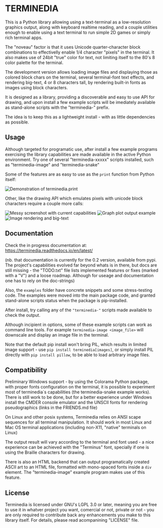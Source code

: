 TERMINEDIA
===========

This is a Python library allowing using a text-terminal as a low-resolution graphics
output, along with keyboard realtime reading, and a couple utilities
enough to enable using a text terminal to run simple 2D games or simply rich terminal
apps.

The "noveau" factor is that it uses Unicode quarter-character block combinations
to effectivelly enable 1/4 character "pixels" in the terminal. It also makes
use of 24bit "true" color for text, not limiting itself to the 80's
8 color palette for the terminal.

The development version allows loading image files and displaying those
as colored block chars on the terminal, several terminal-font text effects,
and rendering big-text, 4 or 8 characters tall, by rendering
built-in fonts as images using block characters.

It is designed as a library, providing a discoverable and easy to
use API for drawing, and upon install a few example scripts
will be imediately available as stand-alone scripts
with the "terminedia-" prefix.

The idea is to keep this as a lightweight install - with
as little dependencies as possible.

Usage
-------

Although targeted for programatic use, after install a few example
programs exercising the library capabilities are made available
in the active Python environment. Try one of several "terminedia-xxxxx"
scripts installed, such as "terminedia-image" and "terminedia-snake"

Some of the features are as easy to use as the `print` function
from Python itself:

![Demonstration of terminedia.print](docs/screenshot_00.png)

Other, like the drawing API which emulates pixels with unicode
block characters require a couple more calls:

![Messy screenshot with current capabilities](docs/screenshot_01.png)
![Graph plot output example](docs/screenshot_02.png)
![Image rendering and big-text](docs/screenshot_04.png)

Documentation
--------------

Check the in progress documentation at:
    https://terminedia.readthedocs.io/en/latest/

(nb. that documentation is currently for the 0.2 version,
available from pypi. The project's capabilities
evolved far beyond whats is in there, but docs are
still missing - the "TODO.txt" file lists implemented
features or fixes (marked with a "V") and a loose roadmap.
Although for useage and documentation one has to rely
on the doc-strings)

Also, the ``examples`` folder have concrete snippets and
some stress-testing code. The examples
were moved into the main package code, and granted stand-alone
scripts status when the package is pip-installed.

After install, try calling any of the `"terminedia-"` scripts
made available to check the output.

Although incipient in options, some of these example
scripts can work as command line tools. For example
`terminedia-image <image_file>` will downscale and display
an image file in the terminal.

Note that the default pip install won't bring PIL, which results in
limited image support - use `pip install terminedia[images]`,
or simply install PIL directly with `pip install pillow`,
to be able to load arbitrary image files.



Compatibility
--------------

Preliminary Windows support - by using the Colorama Python package,
with proper fonts configuration on the terminal, it is possible
to experiment most of terminedia´s capabilities (the terminedia-snake
example works).  There is still work to be done, but for a better
experience under Windows install the CMDER console emulator
and the UNSCII fonts for rendering pseudographics (links in the
FRIENDS.md file)

On Linux and other posix systems, Terminedia relies
on ANSI scape sequences for all terminal manipulation. It should work
in most Linux and Mac OS terminal applications (including non-X11,
"native" terminals on Linux)

The output result will vary according to the terminal
and font used - a nice experience can be achieved
with the "Terminus" font, specially if one is using
the Braille characters for drawing.

There is also an HTML backend that can output programatically
created ASCII art to an HTML file, formatted with
mono-spaced fonts inside a `div` element. The
"terminedia-image" example program makes use
of this feature.


License
--------
Terminedia is licensed under GNU's LGPL 3.0 or later, meaning you
are free to use it in whatver project you want, comercial or not,
private or not - you are only required to contribute back any
enhancements you make to this library itself.
For details, please read acompanining "LICENSE" file.
